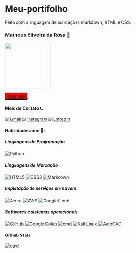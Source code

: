 # Meu-portifolho
Feito com a linguagem de marcações markdown, HTML e CSS.

### Matheus Silveira da Rosa 👋


<img src="https://media.licdn.com/dms/image/D4D03AQHOnQY8s0kpQA/profile-displayphoto-shrink_800_800/0/1708209907359?e=1718236800&v=beta&t=e30KPyiNuSwX8tsyZpQ5b6RiBa7zZalO1HpL74FXkRg"
width=150px height=150px aling/>

<button style="background-color: red; color: white; font-size: 15px; font-family: Arial;"><a href="https://silveira01.jimdofree.com/">Meu site</button>
[![]()](mailto:matheuslicao2023@gmail.com) 


#### Meio de Contato 📞:
[![Gmail](https://img.shields.io/badge/Gmail-333333?style=for-the-badge&logo=gmail&logoColor=red)](mailto:matheuslicao2023@gmail.com) 
[![Instagram](https://img.shields.io/badge/-Instagram-%23E4405F?style=for-the-badge&logo=instagram&logoColor=white)](https://www.instagram.com/og.theusss/)
[![LinkedIn](https://img.shields.io/badge/LinkedIn-0077B5?style=for-the-badge&logo=linkedin&logoColor=white)](https://www.linkedin.com/in/Matheus-Silveira-da-Rosa-36b472a7/)


#### Habilidades com 👷:

 
##### Linguagens de Programação
![Python](https://img.shields.io/badge/python-3670A0?style=for-the-badge&logo=python&logoColor=ffdd54)

##### Linguagens de Marcação
![HTML5](https://img.shields.io/badge/HTML5-E34F26?style=for-the-badge&logo=html5&logoColor=white)
![CSS3](https://img.shields.io/badge/CSS3-1572B6?style=for-the-badge&logo=css3&logoColor=white)
![Markdown](https://img.shields.io/badge/Markdown-000?style=for-the-badge&logo=markdown)

##### Implatação de serviços em nuvem 
![Azure](https://img.shields.io/badge/Azure-blue?style=for-the-badge&logo=microsoft%20azure&logoColor=blue&labelColor=FFFFFF&link=https%3A%2F%2Fimages.app.goo.gl%2FK7PN1jYJd57x4q7A8)
![AWS](https://img.shields.io/badge/AWS-000.svg?style=for-the-badge&logo=amazon-aws&logoColor=white)
![GoogleCloud](https://img.shields.io/badge/GoogleCloud-%234285F4.svg?style=for-the-badge&logo=google-cloud&logoColor=white)

##### Softwares e sistemas operacionais
[![GitHub](https://img.shields.io/badge/GitHub-100000?style=for-the-badge&logo=github&logoColor=white)](https://github.com/matheus24k)
[![Google Colab](https://img.shields.io/badge/Google%20Colab-333333?style=for-the-badge&logo=google-colab&logoColor=yellow)](https://colab.research.google.com/drive/1cmouBEFvraePcvNp6-VpCZdyCHoJ6arp)
[![cmd](https://img.shields.io/badge/cmd-333333?style=for-the-badge&logo=windows&logoColor=white)](https://colab.research.google.com/drive/1cmouBEFvraePcvNp6-VpCZdyCHoJ6arp)
[![Kali Linux](https://img.shields.io/badge/Kali%20Linux-333333?style=for-the-badge&logo=kali-linux&logoColor=white)](https://colab.research.google.com/drive/1cmouBEFvraePcvNp6-VpCZdyCHoJ6arp)
[![AutoCAD](https://img.shields.io/badge/AutoCAD-333333?style=for-the-badge&logo=autodesk&logoColor=white)](https://colab.research.google.com/drive/1cmouBEFvraePcvNp6-VpCZdyCHoJ6arp)


#### Github Stats
[![card](https://github-readme-stats.vercel.app/api?username=matheus24k&theme=default)](https://github.com/anuraghazra/github-readme-stats)
